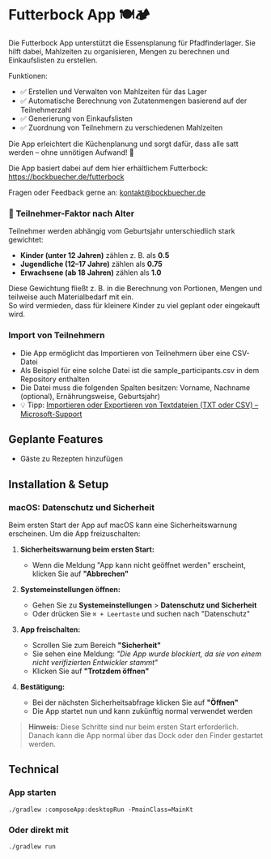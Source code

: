 # Futterbock App 🍽️🏕️

Die Futterbock App unterstützt die Essensplanung für Pfadfinderlager. Sie hilft dabei, Mahlzeiten zu
organisieren, Mengen zu berechnen und Einkaufslisten zu erstellen.

Funktionen:

- ✅ Erstellen und Verwalten von Mahlzeiten für das Lager
- ✅ Automatische Berechnung von Zutatenmengen basierend auf der Teilnehmerzahl
- ✅ Generierung von Einkaufslisten
- ✅ Zuordnung von Teilnehmern zu verschiedenen Mahlzeiten

Die App erleichtert die Küchenplanung und sorgt dafür, dass alle satt werden – ohne unnötigen
Aufwand! 🚀

Die App basiert dabei auf dem hier erhältlichem Futterbock: https://bockbuecher.de/futterbock

Fragen oder Feedback gerne an: <a href="mailto:kontakt@bockbuecher.de">kontakt@bockbuecher.de</a>

### 👶 Teilnehmer-Faktor nach Alter

Teilnehmer werden abhängig vom Geburtsjahr unterschiedlich stark gewichtet:

- **Kinder (unter 12 Jahren)** zählen z. B. als **0.5**
- **Jugendliche (12–17 Jahre)** zählen als **0.75**
- **Erwachsene (ab 18 Jahren)** zählen als **1.0**

Diese Gewichtung fließt z. B. in die Berechnung von Portionen, Mengen und teilweise auch
Materialbedarf mit ein.  
So wird vermieden, dass für kleinere Kinder zu viel geplant oder eingekauft wird.

### Import von Teilnehmern

- Die App ermöglicht das Importieren von Teilnehmern über eine CSV-Datei
- Als Beispiel für eine solche Datei ist die sample_participants.csv in dem Repository enthalten
- Die Datei muss die folgenden Spalten besitzen: Vorname, Nachname (optional), Ernährungsweise,
  Geburtsjahr)
- 💡
  Tipp: [Importieren oder Exportieren von Textdateien (TXT oder CSV) – Microsoft-Support](https://support.microsoft.com/de-de/office/importieren-oder-exportieren-von-textdateien-txt-oder-csv-5250ac4c-663c-47ce-937b-339e391393ba)

## Geplante Features

- Gäste zu Rezepten hinzufügen

## Installation & Setup

### macOS: Datenschutz und Sicherheit

Beim ersten Start der App auf macOS kann eine Sicherheitswarnung erscheinen. Um die App
freizuschalten:

1. **Sicherheitswarnung beim ersten Start:**
    - Wenn die Meldung "App kann nicht geöffnet werden" erscheint, klicken Sie auf **"Abbrechen"**

2. **Systemeinstellungen öffnen:**
    - Gehen Sie zu **Systemeinstellungen** > **Datenschutz und Sicherheit**
    - Oder drücken Sie `⌘ + Leertaste` und suchen nach "Datenschutz"

3. **App freischalten:**
    - Scrollen Sie zum Bereich **"Sicherheit"**
    - Sie sehen eine Meldung: *"Die App wurde blockiert, da sie von einem nicht verifizierten
      Entwickler stammt"*
    - Klicken Sie auf **"Trotzdem öffnen"**

4. **Bestätigung:**
    - Bei der nächsten Sicherheitsabfrage klicken Sie auf **"Öffnen"**
    - Die App startet nun und kann zukünftig normal verwendet werden

> **Hinweis:** Diese Schritte sind nur beim ersten Start erforderlich. Danach kann die App normal
> über das Dock oder den Finder gestartet werden.

## Technical

### App starten

```shell
./gradlew :composeApp:desktopRun -PmainClass=MainKt
```

### Oder direkt mit

```shell
./gradlew run
```





